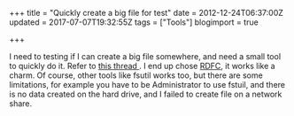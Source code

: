 +++
title = "Quickly create a big file for test"
date = 2012-12-24T06:37:00Z
updated = 2017-07-07T19:32:55Z
tags = ["Tools"]
blogimport = true 

+++

I need to testing if I can create a big file somewhere, and need a small tool to quickly do it. Refer to <a href="http://stackoverflow.com/questions/982659/quickly-create-large-file-on-a-windows-system" target="_blank">this thread </a>. I end up chose <a href="http://stackoverflow.com/questions/982659/quickly-create-large-file-on-a-windows-system" target="_blank">RDFC</a>, it works like a charm. Of course, other tools like fsutil works too, but there are some limitations, for example you have to be Administrator to use fstuil, and there is no data created on the hard drive, and I failed to create file on a network share. 
